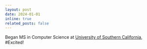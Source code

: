 ```yaml
---
layout: post
date: 2024-01-01
inline: true
related_posts: false
---
```


Began MS in Computer Science at [University of Southern California](https://www.usc.edu/), #Excited!
